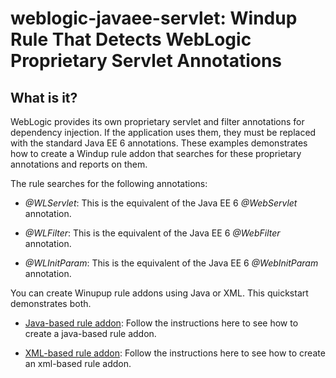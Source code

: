 weblogic-javaee-servlet: Windup Rule That Detects WebLogic Proprietary Servlet Annotations
=============================================================================================

What is it?
-----------

WebLogic provides its own proprietary servlet and filter annotations for dependency injection. If the application uses them, they must be replaced with the standard Java EE 6 annotations. These examples demonstrates how to create a Windup rule addon that searches for these proprietary annotations and reports on them.

The rule searches for the following annotations:

* *@WLServlet*: This is the equivalent of the Java EE 6 *@WebServlet* annotation.

* *@WLFilter*: This is the equivalent of the Java EE 6 *@WebFilter* annotation.

* *@WLInitParam*: This is the equivalent of the Java EE 6 *@WebInitParam* annotation.


You can create Winupup rule addons using Java or XML. This quickstart demonstrates both.

* [Java-based rule addon](rules-java/README.md): Follow the instructions here to see how to create a java-based rule addon.

* [XML-based rule addon](rules-xml/README.md): Follow the instructions here to see how to create an xml-based rule addon.


